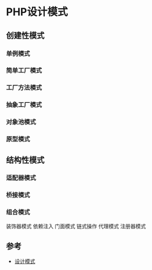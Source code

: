 # PHP设计模式

##  创建性模式

### 单例模式
### 简单工厂模式
### 工厂方法模式
### 抽象工厂模式
### 对象池模式
### 原型模式

## 结构性模式
### 适配器模式
### 桥接模式
### 组合模式
装饰器模式
依赖注入
门面模式
链式操作
代理模式
注册器模式
## 参考

* [设计模式](http://laravelacademy.org/resources/design-patterns)